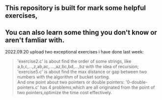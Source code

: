 This repository is built for mark some helpful exercises,  
--------------------------------------------------------  
You can also learn some thing you don't know or aren't famliar with.
-------------------------------------------------------------------  

2022.09.20
upload two exceptional exercises i have done last week:  
>'exercise2.c' is about find the order of some strings, like a,b,c,...,z,ab,ac,....,az,bc,bd,...,bz with the idea of recursion;  
>'exercise5.c' is about find the max distance or gap between two numbers with the algorithm of bucket sorting.  
And one point about two pointers or double pointers:
>'0-double-pointers.c' has 4 problems,which are all originated from the point of two pointers,optimize the time cost effectively.  
